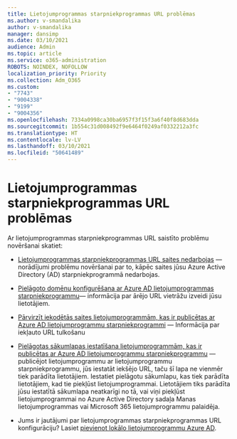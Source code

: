 ```yaml
---
title: Lietojumprogrammas starpniekprogrammas URL problēmas
ms.author: v-smandalika
author: v-smandalika
manager: dansimp
ms.date: 03/10/2021
audience: Admin
ms.topic: article
ms.service: o365-administration
ROBOTS: NOINDEX, NOFOLLOW
localization_priority: Priority
ms.collection: Adm_O365
ms.custom:
- "7743"
- "9004338"
- "9199"
- "9004356"
ms.openlocfilehash: 7334a0998ca30ba6957f3f15f3a6f40f8d683dda
ms.sourcegitcommit: 1b554c31d008492f9e6464f0249af0332212a3fc
ms.translationtype: HT
ms.contentlocale: lv-LV
ms.lasthandoff: 03/10/2021
ms.locfileid: "50641489"
---
```

# <a name="application-proxy-url-issues"></a>Lietojumprogrammas starpniekprogrammas URL problēmas

Ar lietojumprogrammas starpniekprogrammas URL saistīto problēmu novēršanai skatiet:

- [Lietojumprogrammas starpniekprogrammas URL saites nedarbojas](https://docs.microsoft.com/azure/active-directory/manage-apps/application-proxy-page-links-broken-problem) ― norādījumi problēmu novēršanai par to, kāpēc saites jūsu Azure Active Directory (AD) starpniekprogrammā nedarbojas.

- [Pielāgoto domēnu konfigurēšana ar Azure AD lietojumprogrammas starpniekprogrammu](https://docs.microsoft.com/azure/active-directory/manage-apps/application-proxy-configure-custom-domain)― informācija par ārējo URL vietrāžu izveidi jūsu lietotājiem.

- [Pārvirzīt iekodētās saites lietojumprogrammām, kas ir publicētas ar Azure AD lietojumprogrammu starpniekprogrammi](https://docs.microsoft.com/azure/active-directory/manage-apps/application-proxy-configure-hard-coded-link-translation) ― Informācija par iekļauto URL tulkošanu

- [Pielāgotas sākumlapas iestatīšana lietojumprogrammām, kas ir publicētas ar Azure AD lietojumprogrammu starpniekprogrammu](https://docs.microsoft.com/azure/active-directory/manage-apps/application-proxy-configure-custom-home-page#change-the-home-page-in-the-azure-portal) ― publicējot lietojumprogrammu ar lietojumprogrammu starpniekprogrammu, jūs iestatāt iekšējo URL, taču šī lapa ne vienmēr tiek parādīta lietotājiem. Iestatiet pielāgotu sākumlapu, kas tiek parādīta lietotājiem, kad tie piekļūst lietojumprogrammai. Lietotājiem tiks parādīta jūsu iestatītā sākumlapa neatkarīgi no tā, vai viņi piekļūst lietojumprogrammai no Azure Active Directory sadaļa Manas lietojumprogrammas vai Microsoft 365 lietojumprogrammu palaidēja.

- Jums ir jautājumi par lietojumprogrammas starpniekprogrammas URL konfigurāciju? Lasiet [pievienot lokālo lietojumprogrammu Azure AD](https://docs.microsoft.com/azure/active-directory/manage-apps/application-proxy-add-on-premises-application#add-an-on-premises-app-to-azure-ad).
 

